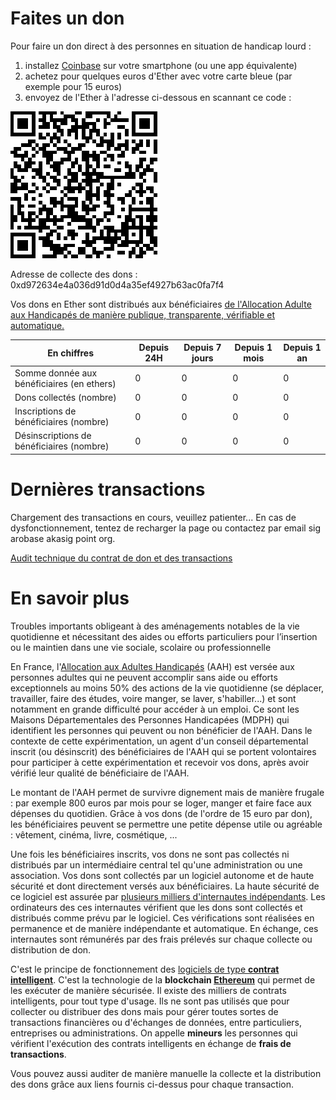 # Faites un don

Pour faire un don direct à des personnes en situation de handicap lourd :

1. installez [Coinbase](https://www.coinbase.com/mobile?locale=fr) sur votre smartphone (ou une app équivalente)
2. achetez pour quelques euros d'Ether avec votre carte bleue (par exemple pour 15 euros)
3. envoyez de l'Ether à l'adresse ci-dessous en scannant ce code :

![QR code du contrat de don](/contract_qr_code.png)

Adresse de collecte des dons : 0xd972634e4a036d91d0d4a35ef4927b63ac0fa7f4

Vos dons en Ether sont distribués aux bénéficiaires [de l'Allocation Adulte aux Handicapés de manière publique, transparente, vérifiable et automatique.](#more)

**En chiffres** | Depuis 24H | Depuis 7 jours | Depuis 1 mois | Depuis 1 an
--- | --- | --- | --- | ---
Somme donnée aux bénéficiaires (en ethers) | 0 | 0 | 0 | 0
Dons collectés (nombre) | 0 | 0 | 0 | 0
Inscriptions de bénéficiaires (nombre) | 0 | 0 | 0 | 0
Désinscriptions de bénéficiaires (nombre) | 0 | 0 | 0 | 0

# Dernières transactions

<div id="transactions">

Chargement des transactions en cours, veuillez patienter...
En cas de dysfonctionnement, tentez de recharger la page ou contactez par email sig arobase akasig point org.

</div>

[Audit technique du contrat de don et des transactions](https://etherscan.io/address/0xd972634e4a036d91d0d4a35ef4927b63ac0fa7f4)

<a name="more"></a>
# En savoir plus

Troubles importants obligeant à des aménagements notables de la vie quotidienne et nécessitant des aides ou efforts particuliers pour l’insertion ou le maintien dans une vie sociale, scolaire ou professionnelle

En France, l'[Allocation aux Adultes Handicapés](https://fr.wikipedia.org/wiki/Allocation_aux_adultes_handicap%C3%A9s) (AAH) est versée aux personnes adultes qui ne peuvent accomplir sans aide ou efforts exceptionnels au moins 50% des actions de la vie quotidienne (se déplacer, travailler, faire des études, voire manger, se laver, s'habiller...) et sont notamment en grande difficulté pour accéder à un emploi. Ce sont les Maisons Départementales des Personnes Handicapées (MDPH) qui identifient les personnes qui peuvent ou non bénéficier de l'AAH. Dans le contexte de cette expérimentation, un agent d'un conseil départemental inscrit (ou désinscrit) des bénéficiaires de l'AAH qui se portent volontaires pour participer à cette expérimentation et recevoir vos dons, après avoir vérifié leur qualité de bénéficiaire de l'AAH.

Le montant de l'AAH permet de survivre dignement mais de manière frugale : par exemple 800 euros par mois pour se loger, manger et faire face aux dépenses du quotidien. Grâce à vos dons (de l'ordre de 15 euro par don), les bénéficiaires peuvent se permettre une petite dépense utile ou agréable : vêtement, cinéma, livre, cosmétique, ...

Une fois les bénéficiaires inscrits, vos dons ne sont pas collectés ni distribués par un intermédiaire central tel qu'une administration ou une association. Vos dons sont collectés par un logiciel autonome et de haute sécurité et dont directement versés aux bénéficiaires. La haute sécurité de ce logiciel est assurée par [plusieurs milliers d'internautes indépendants](https://www.ethernodes.org/network/1). Les ordinateurs des ces internautes vérifient que les dons sont collectés et distribués comme prévu par le logiciel. Ces vérifications sont réalisées en permanence et de manière indépendante et automatique. En échange, ces internautes sont rémunérés par des frais prélevés sur chaque collecte ou distribution de don.

C'est le principe de fonctionnement des [logiciels de type **contrat intelligent**](https://fr.wikipedia.org/wiki/Contrat_intelligent). C'est la technologie de la **blockchain [Ethereum](https://www.ethereum.org/)** qui permet de les exécuter de manière sécurisée. Il existe des milliers de contrats intelligents, pour tout type d'usage. Ils ne sont pas utilisés que pour collecter ou distribuer des dons mais pour gérer toutes sortes de transactions financières ou d'échanges de données, entre particuliers, entreprises ou administrations. On appelle **mineurs** les personnes qui vérifient l'exécution des contrats intelligents en échange de **frais de transactions**.

Vous pouvez aussi auditer de manière manuelle la collecte et la distribution des dons grâce aux liens fournis ci-dessus pour chaque transaction.


<script src="https://code.jquery.com/jquery-3.3.1.min.js"></script>
<script>
    var etherscanAPIKeyToken = "MyApiKeyToken";
    var contract_address = "0xd972634e4a036d91d0d4a35ef4927b63ac0fa7f4";
    var balance_request = "module=account&action=balance&address="
        + contract_address
        + "&tag=latest";
    var relative_url_of_transactions_request = "module=account&action=txlist&address="
        + contract_address
        + "&startblock=0&endblock=99999999&page=1&offset=10&sort=asc"
    var absolute_url_of_transactions_request = "https://api.etherscan.io/api?"
        + relative_url_of_transactions_request
        + "&apikey="
        + etherscanAPIKeyToken;
    $.getJSON( absolute_url_of_transactions_request )
        .done( function(data) {
            console.log( "done", data );
            // we got incoming transactions, let's get outgoing transactions too
            // sort them by timestamp
            var transactions = data.result.sort( function(t1, t2) { return t2.timeStamp - t1.timeStamp; } );
            var html = '<ul>';
            transactions.forEach(function(item, index, array) {
                console.log(item, index);
                var newDate = new Date();
                newDate.setTime(item.timeStamp*1000);
                var dateString = newDate.toISOString();
                var event = item.input.substring(0,10);
                switch(event) {
                    case '0x':
                        var value = Number.parseFloat(item.value / Math.pow(10,18)).toFixed(4);
                        event = "Réception d'un don de " + value + " ETH";
                        break;
                    case '0x6b9f96ea':
                        event = "Distribution des dons";
                        break;
                    case '0xcdd8b2b2':
                        var beneficiary = item.input.substring(34,38) + '...';
                        event = "Inscription du bénéficiaire #" + beneficiary;
                        break;
                    case '0x71d0028d':
                        var beneficiary = item.input.substring(34,38) + '...';
                        event = "Désinscription du bénéficiaire #" + beneficiary;
                        break;
                    case '0x60606040':
                        event = "Initialisation du contrat";
                        break;
                    default:
                        event = item.input;
                };
                html += '<li><a href="https://etherscan.io/tx/' + item.hash + '">' +
                    event +
                    ' (' + dateString.substring(0,10) +
                    ' à ' + dateString.substring(11,19) +
                    ')</a></li>';
                });
                html += '</ul>';
                $('#transactions').html(html);
        } )
        .fail( function(error) { console.log( "fail", error ); } )
        .always( function() { console.log( "always" ); } );
</script>
